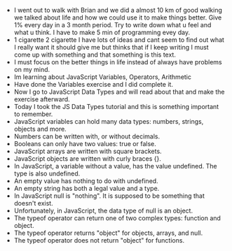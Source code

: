 * I went out to walk with Brian and we did a almost 10 km of good walking we talked about life and how we could use it to make things better. Give 1% every day in a 3 month period. Try to write down what u feel and what u think. I have to make 5 min of programming evey day.
* 1 cigarette 2 cigarette I have lots of ideas and cant seem to find out what I really want it should give me but thinks that if I keep writing I must come up with something and that something is this text.
* I must focus on the better things in life instead of always have problems on my mind.
* Im learning about JavaScript Variables, Operators, Arithmetic
* Have done the Variables exercise and I did complete it.
* Now I go to JavaScript Data Types and will read about that and make the exercise afterward.
* Today I took the JS Data Types tutorial and this is something important to remember.
* JavaScript variables can hold many data types: numbers, strings, objects and more.
* Numbers can be written with, or without decimals.
* Booleans can only have two values: true or false.
* JavaScript arrays are written with square brackets.
* JavaScript objects are written with curly braces {}.
* In JavaScript, a variable without a value, has the value undefined. The type is also undefined.
* An empty value has nothing to do with undefined.
* An empty string has both a legal value and a type.
* In JavaScript null is "nothing". It is supposed to be something that doesn't exist.
* Unfortunately, in JavaScript, the data type of null is an object.
* The typeof operator can return one of two complex types: function and object.
* The typeof operator returns "object" for objects, arrays, and null.
* The typeof operator does not return "object" for functions.